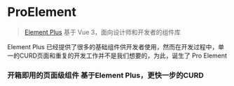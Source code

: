 # ProElement

> [Element Plus](https://element-plus.org) 基于 Vue 3，面向设计师和开发者的组件库

Element Plus 已经提供了很多的基础组件供开发者使用，然而在开发过程中，单一的CURD页面和重复的开发工作并不是我们想要的，为此，诞生了 Pro Element

### 开箱即用的页面级组件 基于Element Plus，更快一步的CURD
